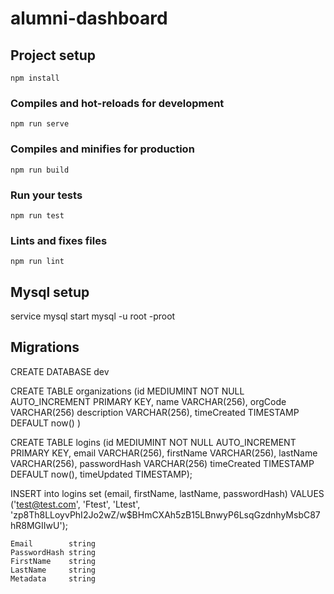 # alumni-dashboard

## Project setup
```
npm install
```

### Compiles and hot-reloads for development
```
npm run serve
```

### Compiles and minifies for production
```
npm run build
```

### Run your tests
```
npm run test
```

### Lints and fixes files
```
npm run lint
```

## Mysql setup 
service mysql start
mysql -u root -proot

## Migrations
CREATE DATABASE dev

CREATE TABLE organizations
(id MEDIUMINT NOT NULL AUTO_INCREMENT PRIMARY KEY,
 name VARCHAR(256),
 orgCode VARCHAR(256)
 description VARCHAR(256),
 timeCreated TIMESTAMP DEFAULT now()
)

CREATE TABLE logins 
(id MEDIUMINT NOT NULL AUTO_INCREMENT PRIMARY KEY, 
 email VARCHAR(256), 
 firstName VARCHAR(256),
 lastName VARCHAR(256),
 passwordHash VARCHAR(256)
 timeCreated TIMESTAMP DEFAULT now(),
 timeUpdated TIMESTAMP);

INSERT into logins set (email, firstName, lastName, passwordHash)
VALUES ('test@test.com', 'Ftest', 'Ltest', 'zp8Th8LLoyvPhI2Jo2wZ/w$BHmCXAh5zB15LBnwyP6LsqGzdnhyMsbC87hR8MGIIwU');


	Email        string
	PasswordHash string
	FirstName    string
	LastName     string
	Metadata     string